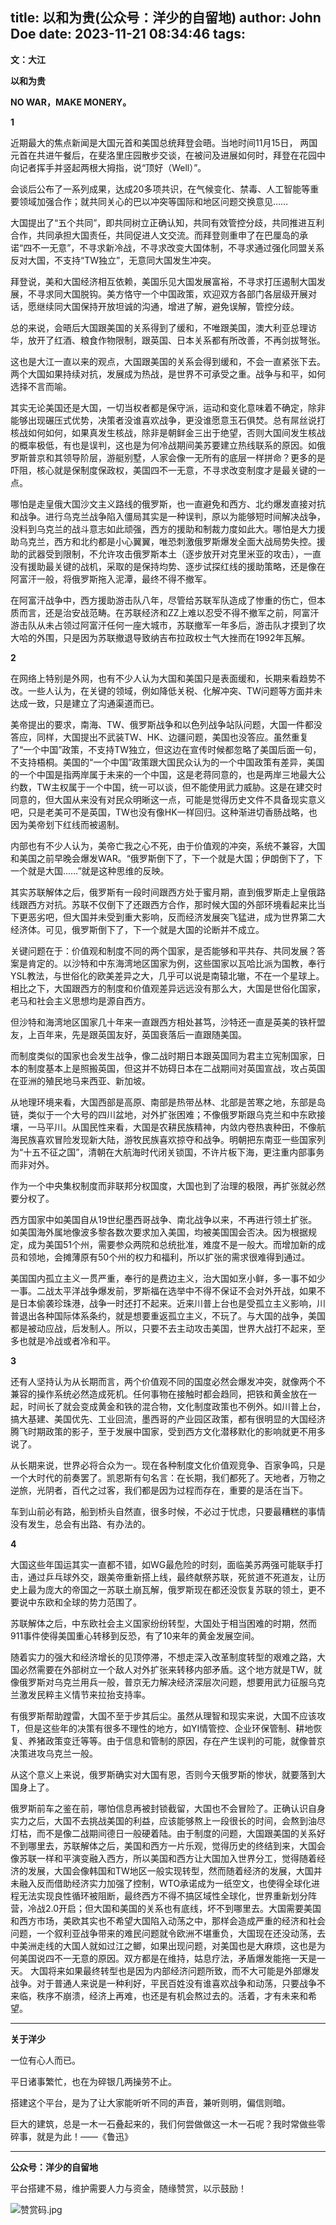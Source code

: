 title: 以和为贵(公众号：洋少的自留地)
author: John Doe
date: 2023-11-21 08:34:46
tags:
---
**文：大江**<!--more-->

**以和为贵**

**NO WAR，MAKE MONERY。**

**1**

近期最大的焦点新闻是大国元首和美国总统拜登会晤。当地时间11月15日， 两国元首在共进午餐后，在斐洛里庄园散步交谈，在被问及进展如何时，拜登在花园中向记者挥手并竖起两根大拇指，说“顶好（Well）”。

会谈后公布了一系列成果，达成20多项共识，在气候变化、禁毒、人工智能等重要领域加强合作；就共同关心的巴以冲突等国际和地区问题交换意见……

大国提出了“五个共同”，即共同树立正确认知，共同有效管控分歧，共同推进互利合作，共同承担大国责任，共同促进人文交流。而拜登则重申了在巴厘岛的承诺“四不一无意”，不寻求新冷战，不寻求改变大国体制，不寻求通过强化同盟关系反对大国，不支持“TW独立”，无意同大国发生冲突。

拜登说，美和大国经济相互依赖，美国乐见大国发展富裕，不寻求打压遏制大国发展，不寻求同大国脱钩。美方恪守一个中国政策，欢迎双方各部门各层级开展对话，愿继续同大国保持开放坦诚的沟通，增进了解，避免误解，管控分歧。

总的来说，会晤后大国跟美国的关系得到了缓和，不唯跟美国，澳大利亚总理访华，放开了红酒、粮食作物限制，跟英国、日本关系都有所改善，不再剑拔弩张。

这也是大江一直以来的观点，大国跟美国的关系会得到缓和，不会一直紧张下去。两个大国如果持续对抗，发展成为热战，是世界不可承受之重。战争与和平，如何选择不言而喻。

其实无论美国还是大国，一切当权者都是保守派，运动和变化意味着不确定，除非能够出现碾压式优势，决策者没谁喜欢战争，更没谁愿意玉石俱焚。总有屌丝说打核战如何如何，如果真发生核战，除非是朝鲜金三出于绝望，否则大国间发生核战的概率极低，有也是误判，这也是为何冷战期间美苏要建立热线联系的原因。如俄罗斯普京和其领导阶层，游艇别墅，人家会像一无所有的底层一样拼命？更多的是吓阻，核心就是保制度保政权，美国四不一无意，不寻求改变制度才是最关键的一点。

哪怕是走皇俄大国沙文主义路线的俄罗斯，也一直避免和西方、北约爆发直接对抗和战争。进行乌克兰战争陷入僵局其实是一种误判，原以为能够短时间解决战争，没料到乌克兰的战斗意志如此顽强，西方的援助和制裁力度如此大。哪怕是大力援助乌克兰，西方和北约都是小心翼翼，唯恐刺激俄罗斯爆发全面大战局势失控。援助的武器受到限制，不允许攻击俄罗斯本土（逐步放开对克里米亚的攻击），一直没有援助最关键的战机，采取的是保持均势、逐步试探红线的援助策略，还是像在阿富汗一般，将俄罗斯拖入泥潭，最终不得不撤军。

在阿富汗战争中，西方援助游击队八年，尽管给苏联军队造成了惨重的伤亡，但本质而言，还是治安战范畴。在苏联经济和ZZ上难以忍受不得不撤军之前，阿富汗游击队从未占领过阿富汗任何一座大城市，苏联撤军一年多后，游击队才摸到了坎大哈的外围，只是因为苏联撤退导致纳吉布拉政权士气大挫而在1992年瓦解。

**2**

在网络上特别是外网，也有不少人认为大国和美国只是表面缓和，长期来看趋势不改。一些人认为，在关键的领域，例如降低关税、化解冲突、TW问题等方面并未达成一致，只是建立了沟通渠道而已。

美帝提出的要求，南海、TW、俄罗斯战争和以色列战争站队问题，大国一件都没答应，同样，大国提出不武装TW、HK、边疆问题，美国也没答应。虽然重复了“一个中国”政策，不支持TW独立，但这边在宣传时候都忽略了美国后面一句，不支持梧桐。美国的“一个中国”政策跟大国民众认为的一个中国政策有差异，美国的一个中国是指两岸属于未来的一个中国，这是老蒋同意的，也是两岸三地最大公约数，TW主权属于一个中国，统一可以谈，但不能使用武力威胁。这是在建交时同意的，但大国从来没有对民众明晰这一点，可能是觉得历史文件不具备现实意义吧，只是老美可不是英国，TW也没有像HK一样回归。这种渐进切香肠战略，也因为美帝划下红线而被遏制。

内部也有不少人认为，美帝亡我之心不死，由于价值观的冲突，系统不兼容，大国和美国之前早晚会爆发WAR。“俄罗斯倒下了，下一个就是大国；伊朗倒下了，下一个就是大国……”就是这种思维的反映。

其实苏联解体之后，俄罗斯有一段时间跟西方处于蜜月期，直到俄罗斯走上皇俄路线跟西方对抗。苏联不仅倒下了还跟西方合作，那时候大国的外部环境看起来比当下更恶劣吧，但大国并未受到重大影响，反而经济发展突飞猛进，成为世界第二大经济体。可见，俄罗斯倒下了，下一个就是大国的论断并不成立。

关键问题在于：价值观和制度不同的两个国家，是否能够和平共存、共同发展？答案是肯定的。以沙特和中东海湾地区国家为例，这些国家以瓦哈比派为国教，奉行YSL教法，与世俗化的欧美差异之大，几乎可以说是南辕北辙，不在一个星球上。相比之下，大国跟西方的制度和价值观差异远远没有那么大，大国是世俗化国家，老马和社会主义思想均是源自西方。

但沙特和海湾地区国家几十年来一直跟西方相处甚笃，沙特还一直是英美的铁杆盟友，上百年来，先是跟英国友好，英国衰落后一直跟随美国。

而制度类似的国家也会发生战争，像二战时期日本跟英国同为君主立宪制国家，日本的制度基本上是照搬英国，但这并不妨碍日本在二战期间对英国宣战，攻占英国在亚洲的殖民地马来西亚、新加坡。

从地理环境来看，大国西部是高原、南部是热带丛林、北部是苦寒之地，东部是岛链，类似于一个大号的四川盆地，对外扩张困难；不像俄罗斯跟乌克兰和中东欧接壤，一马平川。从国民性来看，大国是农耕民族精神，内敛内卷热衷种田，不像航海民族喜欢冒险发现新大陆，游牧民族喜欢掠夺和战争。明朝把东南亚一些国家列为“十五不征之国”，清朝在大航海时代闭关锁国，不许片板下海，更注重内部事务而非对外。

作为一个中央集权制度而非联邦分权国度，大国也到了治理的极限，再扩张就必然要分权了。

西方国家中如美国自从19世纪墨西哥战争、南北战争以来，不再进行领土扩张。如美国海外属地像波多黎各数次要求加入美国，均被美国国会否决。因为根据规定，成为美国51个州，需要参众两院和总统批准，难度不是一般大。而增加新的成员和领地，会摊薄原有50个州的权力和福利，所以扩张的需求很难得到通过。

美国国内孤立主义一贯严重，奉行的是费边主义，治大国如烹小鲜，多一事不如少一事。二战太平洋战争爆发前，罗斯福在选举中不得不保证不会对外开战，如果不是日本偷袭珍珠港，战争一时还打不起来。近来川普上台也是受孤立主义影响，川普退出各种国际体系条约，就是想要重返孤立主义，不玩了。与大国的战争，美国都是被动应战，后发制人。所以，只要不去主动攻击美国，世界大战打不起来，至多也就是冷战或者冷和平。

**3**

还有人坚持认为从长期而言，两个价值观不同的国度必然会爆发冲突，就像两个不兼容的操作系统必然造成死机。任何事物在接触时都会趋同，把铁和黄金放在一起，时间长了就会变成黄金和铁的混合物，文化制度政策也不例外。如川普上台，搞大基建、美国优先、工业回流，墨西哥的产业园区政策，都有很明显的大国经济腾飞时期政策的影子，至于发展中国家，受到西方文化潜移默化的影响就更不用多说了。

从长期来说，世界必将合众为一。现在各种制度文化价值观竞争、百家争鸣，只是一个大时代的前奏罢了。凯恩斯有句名言：在长期，我们都死了。天地者，万物之逆旅，光阴者，百代之过客，我们都是因为过程而存在，重要的是活在当下。

车到山前必有路，船到桥头自然直，很多时候，不必过于忧虑，只要最糟糕的事情没有发生，总会有出路、有办法的。

**4**

大国这些年国运其实一直都不错，如WG最危险的时刻，面临美苏两强可能联手打击，通过乒乓球外交，跟美帝重新搭上线，最终献祭苏联，死贫道不死道友，让历史上最为庞大的帝国之一苏联土崩瓦解，俄罗斯现在都还没恢复苏联的领土，更不要说中东欧和全球的势力范围了。

苏联解体之后，中东欧社会主义国家纷纷转型，大国处于相当困难的时期，然而911事件使得美国重心转移到反恐，有了10来年的黄金发展空间。

随着实力的强大和经济增长的见顶停滞，不想走深入改革制度转型的艰难之路，大国必然需要在外部树立一个敌人对外扩张来转移内部矛盾。这个地方就是TW，就像俄罗斯对乌克兰用兵一般，普京无力解决经济深层次问题，想要用武力征服乌克兰激发民粹主义情节来拉抬支持率。

有俄罗斯帮助蹚雷，大国不至于步其后尘。虽然从理智和现实来说，大国不应该攻T，但是这些年的决策有很多不理性的地方，如YI情管控、企业环保管制、耕地恢复、养猪政策变迁等等。由于信息和管制的原因，存在产生误判的可能，就像普京决策进攻乌克兰一般。

从这个意义上来说，俄罗斯确实对大国有恩，否则今天俄罗斯的惨状，就要落到大国身上了。

俄罗斯前车之鉴在前，哪怕信息再被封锁截留，大国也不会冒险了。正确认识自身实力之后，大国不去挑战美国的利益，应该能够熬上一段很长的时间，会熬到油尽灯枯，而不是像二战期间德日一般硬着陆。由于制度的问题，大国跟美国的关系好不到哪里去，苏联解体之后，美国和西方一片乐观，觉得历史的终结到来，大国会像苏联一样和平演变融入西方，所以美国和西方让大国加入世界分工，觉得随着经济的发展，大国会像韩国和TW地区一般实现转型，然而随着经济的发展，大国并未融入反而借助经济实力加强了控制，WTO承诺成为一纸空文，也使得全球化进程无法实现良性循环被阻断，最终西方不得不搞区域性全球化，世界重新划分阵营，冷战2.0开启；但大国和美国的关系也有底线，坏不到哪里去。大国需要美国和西方市场，美欧其实也不希望大国陷入动荡之中，那样会造成严重的经济和社会问题，一个叙利亚战争带来的难民问题就令欧洲不堪重负，大国现在还没动荡，去中美洲走线的大国人就如过江之鲫，如果出现问题，对美国也是大麻烦，这也是为何美国说四不一无意的原因。双方都是在维持，姑息疗法，矛盾爆发能拖一天是一天。
大国将来如果最终转型也是因为内部经济问题所致，而不大可能是外部爆发战争。对于普通人来说是一种利好，平民百姓没有谁喜欢战争和动荡，只要战争不来临，秩序不崩溃，经济上再难，也还是有机会熬过去的。活着，才有未来和希望。
- - -
**关于洋少**

一位有心人而已。

平日诸事繁忙，也在为碎银几两操劳不止。

搭建这个平台，是为了让大家能听听不同的声音，兼听则明，偏信则暗。

巨大的建筑，总是一木一石叠起来的，我们何尝做做这一木一石呢？我时常做些零碎事，就是为此！——《鲁迅》

---
**公众号：洋少的自留地** 

平台搭建不易，维护需要人力与资金，随缘赞赏，以示鼓励！

![赞赏码.jpg](/images/zanshang.jpg)